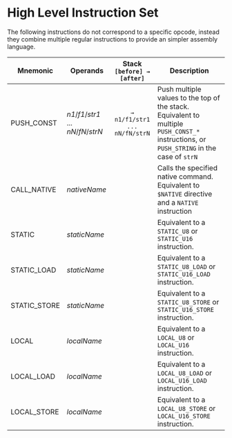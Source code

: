 # High Level Instruction Set

The following instructions do not correspond to a specific opcode, instead they combine multiple regular instructions to provide an simpler assembly language.

| Mnemonic     | Operands                              | Stack<br>`[before] → [after]` | Description                                                                                                                              |
|--------------|---------------------------------------|:-----------------------------:|------------------------------------------------------------------------------------------------------------------------------------------|
| PUSH_CONST   | *n1*/*f1*/*str1* ... *nN*/*fN*/*strN* | `→ n1/f1/str1 ... nN/fN/strN` | Push multiple values to the top of the stack. Equivalent to multiple `PUSH_CONST_*` instructions, or `PUSH_STRING` in the case of `strN` |
| CALL_NATIVE  | *nativeName*                          |                               | Calls the specified native command. Equivalent to `$NATIVE` directive and a `NATIVE` instruction                                         |
| STATIC       | *staticName*                          |                               | Equivalent to a `STATIC_U8` or `STATIC_U16` instruction.                                                                                 |
| STATIC_LOAD  | *staticName*                          |                               | Equivalent to a `STATIC_U8_LOAD` or `STATIC_U16_LOAD` instruction.                                                                       |
| STATIC_STORE | *staticName*                          |                               | Equivalent to a `STATIC_U8_STORE` or `STATIC_U16_STORE` instruction.                                                                     |
| LOCAL        | *localName*                           |                               | Equivalent to a `LOCAL_U8` or `LOCAL_U16` instruction.                                                                                   |
| LOCAL_LOAD   | *localName*                           |                               | Equivalent to a `LOCAL_U8_LOAD` or `LOCAL_U16_LOAD` instruction.                                                                         |
| LOCAL_STORE  | *localName*                           |                               | Equivalent to a `LOCAL_U8_STORE` or `LOCAL_U16_STORE` instruction.                                                                       |
